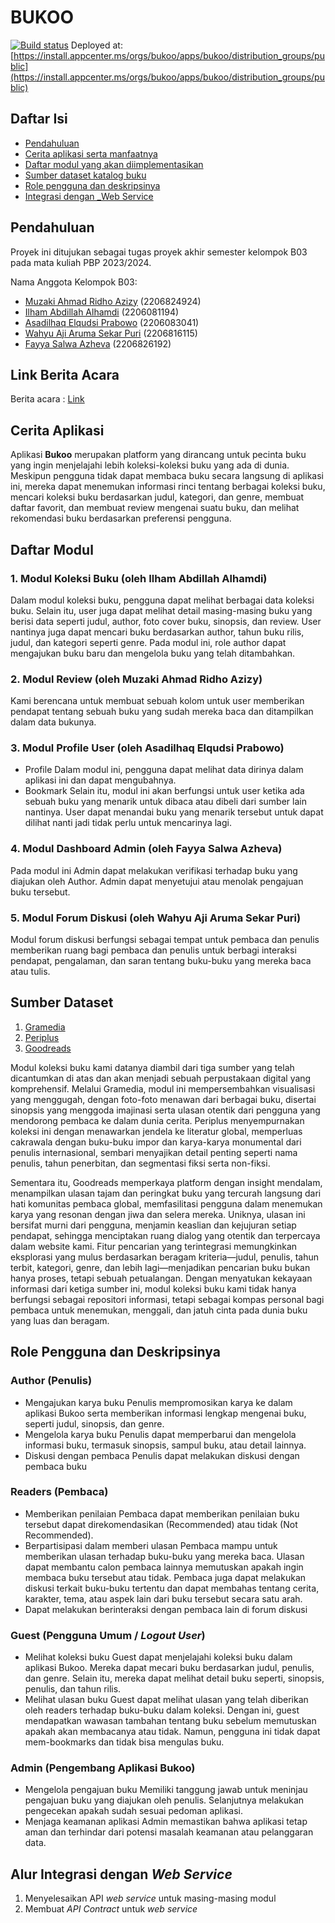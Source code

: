 # BUKOO

[![Build status](https://build.appcenter.ms/v0.1/apps/c3c347a9-50f5-4eb8-8f96-8454039d6028/branches/main/badge)](https://appcenter.ms)
Deployed at: [https://install.appcenter.ms/orgs/bukoo/apps/bukoo/distribution_groups/public](https://install.appcenter.ms/orgs/bukoo/apps/bukoo/distribution_groups/public)

## Daftar Isi

- [Pendahuluan](#Pendahuluan)
- [Cerita aplikasi serta manfaatnya](#Cerita-Aplikasi)
- [Daftar modul yang akan diimplementasikan](#Daftar-Modul)
- [Sumber dataset katalog buku](#Sumber-Dataset)
- [Role pengguna dan deskripsinya](#Role-Pengguna-dan-Deskripsinya)
- [Integrasi dengan _Web Service](#Alur-Integrasi-dengan-Web-Service)

## Pendahuluan

Proyek ini ditujukan sebagai tugas proyek akhir semester kelompok B03 pada mata kuliah PBP 2023/2024.

Nama Anggota Kelompok B03:
- [Muzaki Ahmad Ridho Azizy](https://github.com/muzakiahmdz) 		(2206824924)
- [Ilham Abdillah Alhamdi](https://github.com/ilhamelhamdi) 		(2206081194)
- [Asadilhaq Elqudsi Prabowo](https://github.com/FBK15) 	        (2206083041)
- [Wahyu Aji Aruma Sekar Puri](https://github.com/arumasekar) 	    (2206816115)
- [Fayya Salwa Azheva](https://github.com/fayyazheva) 			    (2206826192)

## Link Berita Acara

Berita acara : [Link](https://docs.google.com/spreadsheets/d/1Gc-QoVwXLlock9_Rs5x1RxzP-md5RMqY2XOWGP69Aj4/edit?usp=sharing)

## Cerita Aplikasi 

Aplikasi **Bukoo** merupakan platform yang dirancang untuk pecinta buku yang ingin menjelajahi lebih koleksi-koleksi buku yang ada di dunia. Meskipun pengguna tidak dapat membaca buku secara langsung di aplikasi ini, mereka dapat menemukan informasi rinci tentang berbagai koleksi buku, mencari koleksi buku berdasarkan judul, kategori, dan genre, membuat daftar favorit, dan membuat review mengenai suatu buku, dan melihat rekomendasi buku berdasarkan preferensi pengguna.

## Daftar Modul
### 1. Modul Koleksi Buku (oleh Ilham Abdillah Alhamdi)
 Dalam modul koleksi buku, pengguna dapat melihat berbagai data koleksi buku. Selain itu, user juga dapat melihat detail masing-masing buku yang berisi data       seperti judul, author, foto cover buku, sinopsis, dan review. User nantinya juga dapat mencari buku berdasarkan author, tahun buku rilis, judul, dan kategori     seperti genre. Pada modul ini, role author dapat mengajukan buku baru dan mengelola buku yang telah ditambahkan.

### 2. Modul Review (oleh Muzaki Ahmad Ridho Azizy)
Kami berencana untuk membuat sebuah kolom untuk user memberikan pendapat tentang sebuah buku yang sudah mereka baca dan ditampilkan dalam data bukunya.

### 3. Modul Profile User (oleh Asadilhaq Elqudsi Prabowo)
  - Profile
      Dalam modul ini, pengguna dapat melihat data dirinya dalam aplikasi ini dan dapat mengubahnya. 
  - Bookmark
      Selain itu, modul ini akan berfungsi untuk user ketika ada sebuah buku yang menarik untuk dibaca atau dibeli dari sumber lain nantinya. User dapat                 menandai buku yang menarik tersebut untuk dapat dilihat nanti jadi tidak perlu untuk mencarinya lagi.

### 4. Modul Dashboard Admin (oleh Fayya Salwa Azheva)
Pada modul ini Admin dapat melakukan verifikasi terhadap buku yang diajukan oleh Author. Admin dapat menyetujui atau menolak pengajuan buku tersebut.

### 5. Modul Forum Diskusi (oleh Wahyu Aji Aruma Sekar Puri)
Modul forum diskusi berfungsi sebagai tempat untuk pembaca dan penulis memberikan ruang bagi pembaca dan penulis untuk berbagi interaksi pendapat, pengalaman, dan saran tentang buku-buku yang mereka baca atau tulis. 

## Sumber Dataset

1. [Gramedia](https://www.gramedia.com/categories/buku) 
2. [Periplus](https://www.periplus.com/c/1/books)
3. [Goodreads](https://www.goodreads.com/) 

Modul koleksi buku kami datanya diambil dari tiga sumber yang telah dicantumkan di atas dan akan menjadi sebuah perpustakaan digital yang komprehensif. Melalui Gramedia, modul ini mempersembahkan visualisasi yang menggugah, dengan foto-foto menawan dari berbagai buku, disertai sinopsis yang menggoda imajinasi serta ulasan otentik dari pengguna yang mendorong pembaca ke dalam dunia cerita. Periplus menyempurnakan koleksi ini dengan menawarkan jendela ke literatur global, memperluas cakrawala dengan buku-buku impor dan karya-karya monumental dari penulis internasional, sembari menyajikan detail penting seperti nama penulis, tahun penerbitan, dan segmentasi fiksi serta non-fiksi. 

 Sementara itu, Goodreads memperkaya platform dengan insight mendalam, menampilkan ulasan tajam dan peringkat buku yang tercurah langsung dari hati komunitas pembaca global, memfasilitasi pengguna dalam menemukan karya yang resonan dengan jiwa dan selera mereka. Uniknya, ulasan ini bersifat murni dari pengguna, menjamin keaslian dan kejujuran setiap pendapat, sehingga menciptakan ruang dialog yang otentik dan terpercaya dalam website kami. Fitur pencarian yang terintegrasi memungkinkan eksplorasi yang mulus berdasarkan beragam kriteria—judul, penulis, tahun terbit, kategori, genre, dan lebih lagi—menjadikan pencarian buku bukan hanya proses, tetapi sebuah petualangan. Dengan menyatukan kekayaan informasi dari ketiga sumber ini, modul koleksi buku kami tidak hanya berfungsi sebagai repositori informasi, tetapi sebagai kompas personal bagi pembaca untuk menemukan, menggali, dan jatuh cinta pada dunia buku yang luas dan beragam.


  
## Role Pengguna dan Deskripsinya

### Author (Penulis)
 - Mengajukan karya buku
   Penulis mempromosikan karya ke dalam aplikasi Bukoo serta memberikan informasi lengkap mengenai buku, seperti judul, sinopsis, dan genre.
 - Mengelola karya buku
   Penulis dapat memperbarui dan mengelola informasi buku, termasuk sinopsis, sampul buku, atau detail lainnya.
 - Diskusi dengan pembaca
   Penulis dapat melakukan diskusi dengan pembaca buku
   
### Readers (Pembaca)
  - Memberikan penilaian 
      Pembaca dapat memberikan penilaian buku tersebut dapat direkomendasikan (Recommended) atau tidak (Not Recommended). 
  - Berpartisipasi dalam memberi ulasan
      Pembaca mampu untuk memberikan ulasan terhadap buku-buku yang mereka baca. Ulasan dapat membantu calon pembaca lainnya memutuskan apakah ingin membaca             buku tersebut atau tidak. Pembaca juga dapat melakukan diskusi terkait buku-buku tertentu dan dapat membahas tentang cerita, karakter, tema, atau aspek           lain dari buku tersebut secara satu arah.
  - Dapat melakukan berinteraksi dengan pembaca lain di forum diskusi 
      
### Guest (Pengguna Umum / _Logout User_)
  - Melihat koleksi buku
      Guest dapat menjelajahi koleksi buku dalam aplikasi Bukoo. Mereka dapat mecari buku berdasarkan judul, penulis, dan genre. Selain itu, mereka dapat               melihat detail buku seperti, sinopsis, penulis, dan tahun rilis. 
  - Melihat ulasan buku
      Guest dapat melihat ulasan yang telah diberikan oleh readers terhadap buku-buku dalam koleksi. Dengan ini, guest mendapatkan wawasan tambahan tentang buku         sebelum memutuskan apakah akan membacanya atau tidak. Namun, pengguna ini tidak dapat mem-bookmarks dan tidak bisa mengulas buku.
      
### Admin (Pengembang Aplikasi Bukoo)
  - Mengelola pengajuan buku
    Memiliki tanggung jawab untuk meninjau pengajuan buku yang diajukan oleh penulis. Selanjutnya melakukan pengecekan apakah sudah sesuai pedoman aplikasi.
  - Menjaga keamanan aplikasi
      Admin memastikan bahwa aplikasi tetap aman dan terhindar dari potensi masalah keamanan atau pelanggaran data.
      

## Alur Integrasi dengan _Web Service_
1. Menyelesaikan API _web service_ untuk masing-masing modul
2. Membuat _API Contract_ untuk _web service_ 




